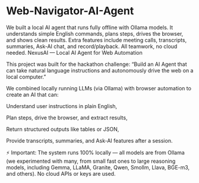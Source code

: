 # Web-Navigator-AI-Agent
We built a local AI agent that runs fully offline with Ollama models. It understands simple English commands, plans steps, drives the browser, and shows clean results. Extra features include meeting calls, transcripts, summaries, Ask-AI chat, and record/playback. All teamwork, no cloud needed.
NexusAI — Local AI Agent for Web Automation

This project was built for the hackathon challenge:
“Build an AI Agent that can take natural language instructions and autonomously drive the web on a local computer.”

We combined locally running LLMs (via Ollama) with browser automation to create an AI that can:

Understand user instructions in plain English,

Plan steps, drive the browser, and extract results,

Return structured outputs like tables or JSON,

Provide transcripts, summaries, and Ask-AI features after a session.

⚡ Important: The system runs 100% locally — all models are from Ollama (we experimented with many, from small fast ones to large reasoning models, including Gemma, LLaMA, Granite, Qwen, Smollm, Llava, BGE-m3, and others). No cloud APIs or keys are used.
